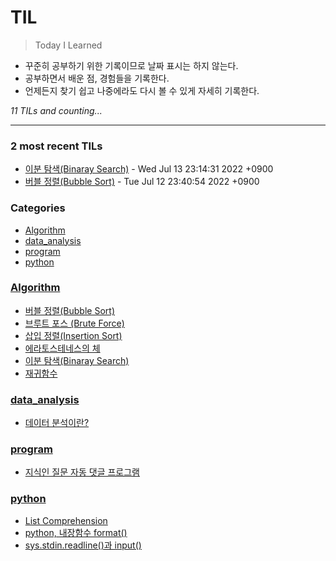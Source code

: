 # TIL
> Today I Learned

- 꾸준히 공부하기 위한 기록이므로 날짜 표시는 하지 않는다.
- 공부하면서 배운 점, 경험들을 기록한다.
- 언제든지 찾기 쉽고 나중에라도 다시 볼 수 있게 자세히 기록한다.


_11 TILs and counting..._

---

### 2 most recent TILs

- [이분 탐색(Binaray Search)](Algorithm/이분_탐색(BinaraySearch).md) - Wed Jul 13 23:14:31 2022 +0900
- [버블 정렬(Bubble Sort)](Algorithm/버블_정렬(BubbleSort).md) - Tue Jul 12 23:40:54 2022 +0900

### Categories

- [Algorithm](#Algorithm)
- [data_analysis](#data_analysis)
- [program](#program)
- [python](#python)

### [Algorithm](#Algorithm)
- [버블 정렬(Bubble Sort)](Algorithm/버블_정렬(BubbleSort).md)
- [브루트 포스 (Brute Force)](Algorithm/브루트_포스(BruteForce).md)
- [삽입 정렬(Insertion Sort)](Algorithm/삽입_정렬(InsertionSort).md)
- [에라토스테네스의 체](Algorithm/에라토스테네스의_체.md)
- [이분 탐색(Binaray Search)](Algorithm/이분_탐색(BinaraySearch).md)
- [재귀함수](Algorithm/재귀함수.md)

### [data_analysis](#data_analysis)
- [데이터 분석이란?](data_analysis/데이터_분석이란.md)

### [program](#program)
- [지식인 질문 자동 댓글 프로그램](program/auto_PR.md)

### [python](#python)
- [List Comprehension](python/Comprehension.md)
- [python, 내장함수 format()](python/format함수.md)
- [sys.stdin.readline()과 input()](python/sys.stdin.readline()_input().md)

[1]: https://simonwillison.net/2020/Apr/20/self-rewriting-readme/
[2]: https://github.com/jbranchaud/til

